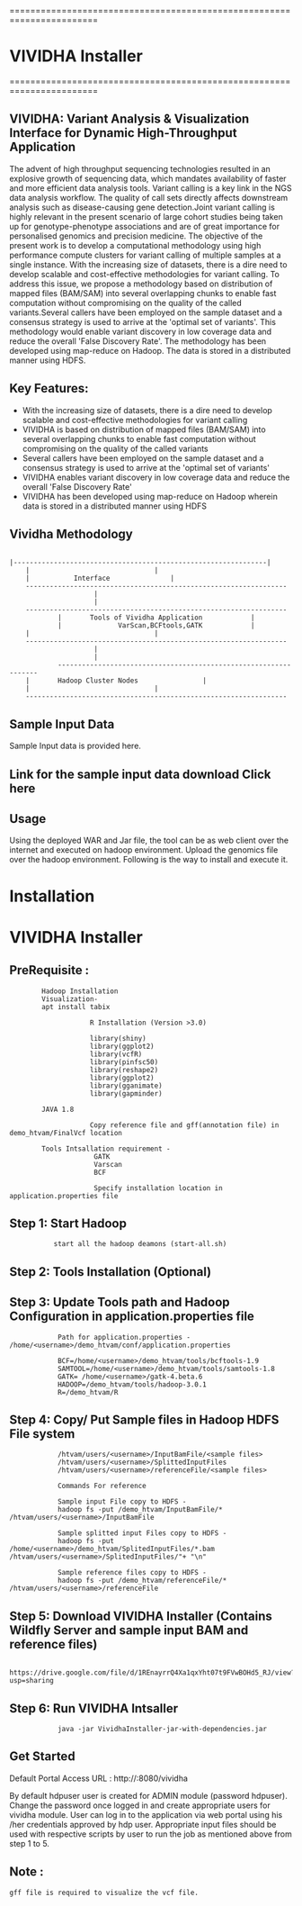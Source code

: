 =======================================================================
# VIVIDHA Installer
=======================================================================


## VIVIDHA: Variant Analysis & Visualization Interface for Dynamic High-Throughput Application


The advent of high throughput sequencing technologies resulted in an explosive growth of sequencing data, which mandates availability of faster and more efficient data analysis tools.
Variant calling is a key link in the NGS data analysis workflow. The quality of call sets directly affects downstream analysis such as disease-causing gene detection.Joint variant calling is highly relevant in the present scenario of large cohort studies being taken up for genotype-phenotype associations and are of great importance for personalised genomics and precision medicine.
The objective of the present work is to develop a computational methodology using high performance compute clusters for variant calling of multiple samples at a single instance.
With the increasing size of datasets, there is a dire need to develop scalable and cost-effective methodologies for variant calling.
To address this issue, we propose a methodology based on distribution of mapped files (BAM/SAM) into several overlapping chunks to enable fast computation without compromising on the quality of the called variants.Several callers have been employed on the sample dataset and a consensus strategy is used to arrive at the 'optimal set of variants'.
This methodology would enable variant discovery in low coverage data and reduce the overall 'False Discovery Rate'.
The methodology has been developed using map-reduce on Hadoop. The data is stored in a distributed manner using HDFS.

## Key Features:
 - With the increasing size of datasets, there is a dire need to develop scalable and cost-effective methodologies for variant calling
 - VIVIDHA is based on distribution of mapped files (BAM/SAM) into several overlapping chunks to enable fast computation without compromising on the quality of the called variants
 - Several callers have been employed on the sample dataset and a consensus strategy is used to arrive at the 'optimal set of variants'
 - VIVIDHA enables variant discovery in low coverage data and reduce the overall 'False Discovery Rate'
 - VIVIDHA has been developed using map-reduce on Hadoop wherein data is stored in a distributed manner using HDFS

## Vividha Methodology 

		                                                                                                                                                         |---------------------------------------------------------------|
		|								|
		|			Interface				|
		-----------------------------------------------------------------
					     |
					     |
		-----------------------------------------------------------------
                |		Tools of Vividha Application     		|
                |        	   VarScan,BCFtools,GATK			|
	 	|								|
		-----------------------------------------------------------------
					     |
					     |
                -----------------------------------------------------------------
		|		Hadoop Cluster Nodes			  	|
		|								|
		-----------------------------------------------------------------




## Sample Input Data

Sample Input data is provided here.

## Link for the sample input data download Click here

## Usage

Using the deployed WAR and Jar file, the tool can be as web client over the internet and executed on hadoop environment. Upload the genomics file over the hadoop environment.
Following is the way to install and execute it.

# Installation

# VIVIDHA Installer

## PreRequisite :
            Hadoop Installation
            Visualization-
			apt install tabix

                        R Installation (Version >3.0)

                        library(shiny)
                        library(ggplot2)
                        library(vcfR)
                        library(pinfsc50)
                        library(reshape2)
                        library(ggplot2)
                        library(gganimate)
                        library(gapminder)
			
			JAVA 1.8
                        
                        Copy reference file and gff(annotation file) in demo_htvam/FinalVcf location
                        
            Tools Intsallation requirement -
                         GATK
                         Varscan
                         BCF
                         
                         Specify installation location in application.properties file

## Step 1:     Start Hadoop
               start all the hadoop deamons (start-all.sh)
               
## Step 2:     Tools Installation (Optional)

## Step 3:     Update Tools path and Hadoop Configuration in application.properties file

                Path for application.properties - /home/<username>/demo_htvam/conf/application.properties
  
                BCF=/home/<username>/demo_htvam/tools/bcftools-1.9
                SAMTOOL=/home/<username>/demo_htvam/tools/samtools-1.8
                GATK= /home/<username>/gatk-4.beta.6
                HADOOP=/demo_htvam/tools/hadoop-3.0.1
                R=/demo_htvam/R

## Step 4:       Copy/ Put Sample files in Hadoop HDFS File system
                /htvam/users/<username>/InputBamFile/<sample files>
                /htvam/users/<username>/SplittedInputFiles
                /htvam/users/<username>/referenceFile/<sample files>

                Commands For reference

                Sample input File copy to HDFS -     
                hadoop fs -put /demo_htvam/InputBamFile/* /htvam/users/<username>/InputBamFile

                Sample splitted input Files copy to HDFS -     
                hadoop fs -put /home/<username>/demo_htvam/SplitedInputFiles/*.bam /htvam/users/<username>/SplitedInputFiles/"+ "\n"

                Sample reference files copy to HDFS -  
                hadoop fs -put /demo_htvam/referenceFile/* /htvam/users/<username>/referenceFile
               
## Step 5:      Download VIVIDHA Installer (Contains Wildfly Server and sample input BAM and reference files) 
                        https://drive.google.com/file/d/1REnayrrQ4Xa1qxYht07t9FVwBOHd5_RJ/view?usp=sharing

## Step 6:      Run VIVIDHA Intsaller

                java -jar VividhaInstaller-jar-with-dependencies.jar

## Get Started
 Default Portal Access URL :
 http://<Application server>:8080/vividha

By default hdpuser user is created for ADMIN module (password hdpuser). Change the password once logged in and create appropriate users for vividha module.
User can log in to the application via web portal using his /her credentials approved by hdp user.
Appropriate input files should be used with respective scripts by user to run the job as mentioned above from step 1 to 5.


## Note : 
	gff file is required to visualize the vcf file.
	
